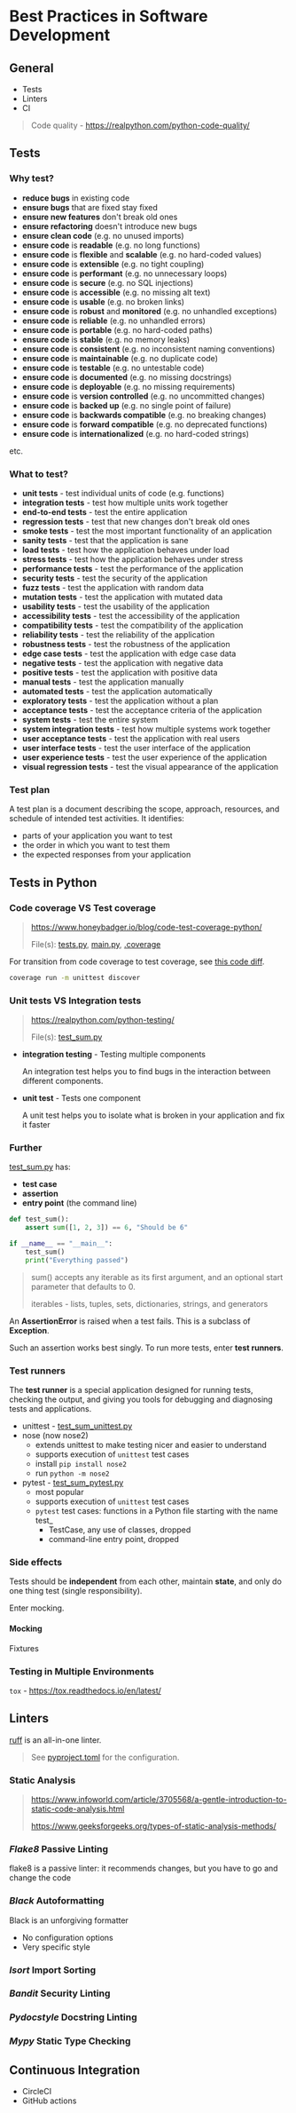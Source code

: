 # Best Practices in Software Development

## General

- Tests
- Linters
- CI

> Code quality - <https://realpython.com/python-code-quality/>

## Tests

### Why test?

- **reduce bugs** in existing code
- **ensure bugs** that are fixed stay fixed
- **ensure new features** don't break old ones
- **ensure refactoring** doesn't introduce new bugs
- **ensure clean code** (e.g. no unused imports)
- **ensure code** is **readable** (e.g. no long functions)
- **ensure code** is **flexible** and **scalable** (e.g. no hard-coded values)
- **ensure code** is **extensible** (e.g. no tight coupling)
- **ensure code** is **performant** (e.g. no unnecessary loops)
- **ensure code** is **secure** (e.g. no SQL injections)
- **ensure code** is **accessible** (e.g. no missing alt text)
- **ensure code** is **usable** (e.g. no broken links)
- **ensure code** is **robust** and **monitored** (e.g. no unhandled exceptions)
- **ensure code** is **reliable** (e.g. no unhandled errors)
- **ensure code** is **portable** (e.g. no hard-coded paths)
- **ensure code** is **stable** (e.g. no memory leaks)
- **ensure code** is **consistent** (e.g. no inconsistent naming conventions)
- **ensure code** is **maintainable** (e.g. no duplicate code)
- **ensure code** is **testable** (e.g. no untestable code)
- **ensure code** is **documented** (e.g. no missing docstrings)
- **ensure code** is **deployable** (e.g. no missing requirements)
- **ensure code** is **version controlled** (e.g. no uncommitted changes)
- **ensure code** is **backed up** (e.g. no single point of failure)
- **ensure code** is **backwards compatible** (e.g. no breaking changes)
- **ensure code** is **forward compatible** (e.g. no deprecated functions)
- **ensure code** is **internationalized** (e.g. no hard-coded strings)

etc.

### What to test?

- **unit tests** - test individual units of code (e.g. functions)
- **integration tests** - test how multiple units work together
- **end-to-end tests** - test the entire application
- **regression tests** - test that new changes don't break old ones
- **smoke tests** - test the most important functionality of an application
- **sanity tests** - test that the application is sane
- **load tests** - test how the application behaves under load
- **stress tests** - test how the application behaves under stress
- **performance tests** - test the performance of the application
- **security tests** - test the security of the application
- **fuzz tests** - test the application with random data
- **mutation tests** - test the application with mutated data
- **usability tests** - test the usability of the application
- **accessibility tests** - test the accessibility of the application
- **compatibility tests** - test the compatibility of the application
- **reliability tests** - test the reliability of the application
- **robustness tests** - test the robustness of the application
- **edge case tests** - test the application with edge case data
- **negative tests** - test the application with negative data
- **positive tests** - test the application with positive data
- **manual tests** - test the application manually
- **automated tests** - test the application automatically
- **exploratory tests** - test the application without a plan
- **acceptance tests** - test the acceptance criteria of the application
- **system tests** - test the entire system
- **system integration tests** - test how multiple systems work together
- **user acceptance tests** - test the application with real users
- **user interface tests** - test the user interface of the application
- **user experience tests** - test the user experience of the application
- **visual regression tests** - test the visual appearance of the application

### Test plan

A test plan is a document describing the scope, approach, resources, and schedule of intended test activities. It identifies:

- parts of your application you want to test
- the order in which you want to test them
- the expected responses from your application

## Tests in Python

### Code coverage VS Test coverage

> <https://www.honeybadger.io/blog/code-test-coverage-python/>
>
> File(s): [tests.py](/tests.py), [main.py](/main.py), [.coverage](/.coverage)

For transition from code coverage to test coverage, see [this code diff](https://github.com/NdagiStanley/code-quality/commit/55a99f932b5be6c8d2ce1ec6553f2435fba460cd).

```bash
coverage run -m unittest discover
```

### Unit tests VS Integration tests

> <https://realpython.com/python-testing/>
>
> File(s): [test_sum.py](/test_sum.py)

- **integration testing** - Testing multiple components

  An integration test helps you to find bugs in the interaction between different components.

- **unit test** - Tests one component

  A unit test helps you to isolate what is broken in your application and fix it faster

### Further

[test_sum.py](/test_sum.py) has:

- **test case**
- **assertion**
- **entry point** (the command line)

```py
def test_sum():
    assert sum([1, 2, 3]) == 6, "Should be 6"

if __name__ == "__main__":
    test_sum()
    print("Everything passed")
```

> sum() accepts any iterable as its first argument, and an optional start parameter that defaults to 0.
>
> iterables - lists, tuples, sets, dictionaries, strings, and generators

An **AssertionError** is raised when a test fails. This is a subclass of **Exception**.

Such an assertion works best singly. To run more tests, enter **test runners**.

### Test runners

The **test runner** is a special application designed for running tests, checking the output, and giving you tools for debugging and diagnosing tests and applications.

- unittest - [test_sum_unittest.py](/test_sum_unittest.py)
- nose (now nose2)
  - extends unittest to make testing nicer and easier to understand
  - supports execution of `unittest` test cases
  - install `pip install nose2`
  - run `python -m nose2`
- pytest - [test_sum_pytest.py](/test_sum_pytest.py)
  - most popular
  - supports execution of `unittest` test cases
  - `pytest` test cases: functions in a Python file starting with the name test_
    - TestCase, any use of classes, dropped
    - command-line entry point, dropped

### Side effects

Tests should be **independent** from each other, maintain **state**, and only do one thing test (single responsibility).

Enter mocking.

#### Mocking

Fixtures

### Testing in Multiple Environments

`tox` - <https://tox.readthedocs.io/en/latest/>

## Linters

[ruff](https://astral.sh/ruff) is an all-in-one linter.

> See [pyproject.toml](pyproject.toml) for the configuration.

### Static Analysis

> <https://www.infoworld.com/article/3705568/a-gentle-introduction-to-static-code-analysis.html>
>
> <https://www.geeksforgeeks.org/types-of-static-analysis-methods/>

### *Flake8* Passive Linting

flake8 is a passive linter: it recommends changes, but you have to go and change the code

### *Black* Autoformatting

Black is an unforgiving formatter

- No configuration options
- Very specific style

### *Isort* Import Sorting

### *Bandit* Security Linting

### *Pydocstyle* Docstring Linting

### *Mypy* Static Type Checking

## Continuous Integration

- CircleCI
- GitHub actions
